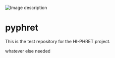 ![Image description](link-to-image)
# pyphret

This is the test repository for the HI-PHRET project.

whatever else needed
